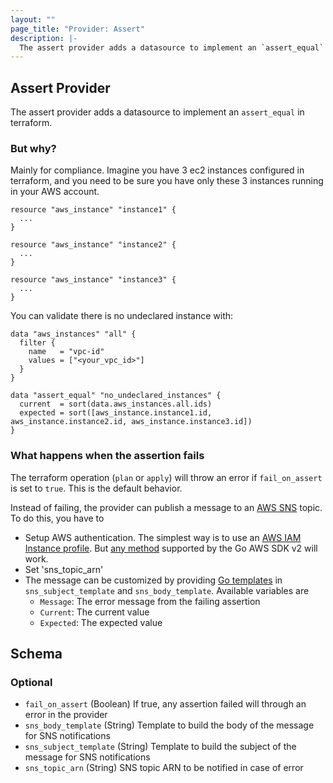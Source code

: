 ```yaml
---
layout: ""
page_title: "Provider: Assert"
description: |-
  The assert provider adds a datasource to implement an `assert_equal` in terraform.
---
```


## Assert Provider

The assert provider adds a datasource to implement an `assert_equal` in terraform.

### But why?

Mainly for compliance. Imagine you have 3 ec2 instances configured in terraform, and you need
to be sure you have only these 3 instances running in your AWS account.

```
resource "aws_instance" "instance1" {
  ...
}

resource "aws_instance" "instance2" {
  ...
}

resource "aws_instance" "instance3" {
  ...
}
```

You can validate there is no undeclared instance with:

```
data "aws_instances" "all" {
  filter {
    name   = "vpc-id"
    values = ["<your_vpc_id>"]
  }
}

data "assert_equal" "no_undeclared_instances" {
  current  = sort(data.aws_instances.all.ids)
  expected = sort([aws_instance.instance1.id, aws_instance.instance2.id, aws_instance.instance3.id])
}
```

### What happens when the assertion fails

The terraform operation (`plan` or `apply`) will throw an error if `fail_on_assert` is set to `true`. This is the default behavior.

Instead of failing, the provider can publish a message to an [AWS SNS](https://aws.amazon.com/sns/) topic. To do this, you have to

* Setup AWS authentication. The simplest way is to use an [AWS IAM Instance profile](https://docs.aws.amazon.com/IAM/latest/UserGuide/id_roles_use_switch-role-ec2_instance-profiles.html). But [any method](https://aws.github.io/aws-sdk-go-v2/docs/configuring-sdk/#specifying-credentials) supported by the Go AWS SDK v2 will work.
* Set 'sns_topic_arn'
* The message can be customized by providing [Go templates](https://pkg.go.dev/text/template) in `sns_subject_template` and `sns_body_template`. Available variables are
  * `Message`: The error message from the failing assertion
  * `Current`: The current value
  * `Expected`: The expected value

<!-- schema generated by tfplugindocs -->
## Schema

### Optional

- `fail_on_assert` (Boolean) If true, any assertion failed will through an error in the provider
- `sns_body_template` (String) Template to build the body of the message for SNS notifications
- `sns_subject_template` (String) Template to build the subject of the message for SNS notifications
- `sns_topic_arn` (String) SNS topic ARN to be notified in case of error